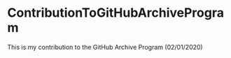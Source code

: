 # ContributionToGitHubArchiveProgram
This is my contribution to the GitHub Archive Program (02/01/2020)
